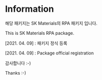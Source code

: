 # Information

해당 패키지는 SK Materials의 RPA 패키지 입니다.

This is SK Materials RPA package.


[2021. 04. 09] : 패키지 정식 등록

[2021. 04. 09] : Package official registration

감사합니다 :-)

Thanks :-)
